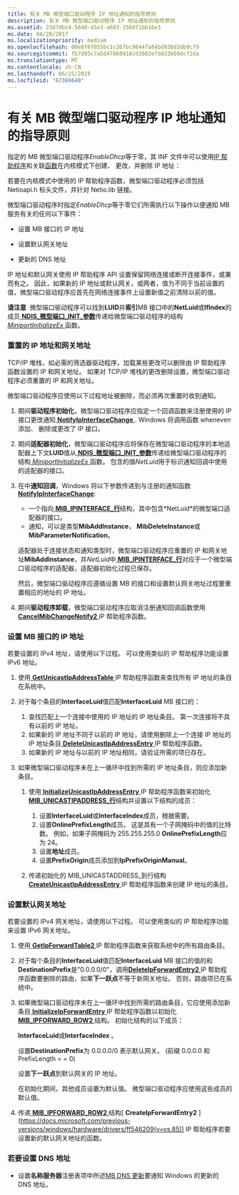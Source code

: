 ```yaml
---
title: 有关 MB 微型端口驱动程序 IP 地址通知的指导原则
description: 有关 MB 微型端口驱动程序 IP 地址通知的指导原则
ms.assetid: 23d74bc4-5648-45e3-a603-350d71bb16e3
ms.date: 04/20/2017
ms.localizationpriority: medium
ms.openlocfilehash: 00e8f6f055bc1c267bc98447a84bd938d3db9c79
ms.sourcegitcommit: fb7d95c7a5d47860918cd3602efdd33b69dcf2da
ms.translationtype: MT
ms.contentlocale: zh-CN
ms.lasthandoff: 06/25/2019
ms.locfileid: "67369640"
---
```

# <a name="guidelines-for-mb-miniport-driver-ip-address-notifications"></a>有关 MB 微型端口驱动程序 IP 地址通知的指导原则


指定的 MB 微型端口驱动程序*EnableDhcp*等于零，其 INF 文件中可以使用[IP 帮助程序](ip-helper.md)和关联[函数](https://docs.microsoft.com/windows-hardware/drivers/network/ip-helper)在内核模式下创建、 更改，并删除 IP 地址：

若要在内核模式中使用的 IP 帮助程序函数，微型端口驱动程序必须包括 Netioapi.h 标头文件，并针对 Netio.lib 链接。

微型端口驱动程序时指定*EnableDhcp*等于零它们所需执行以下操作以便通知 MB 服务有关的任何以下事件：

-   设置 MB 接口的 IP 地址

-   设置默认网关地址

-   更新的 DNS 地址

IP 地址和默认网关使用 IP 帮助程序 API 设置保留网络连接或断开连接事件，或兼而有之。 因此，如果新的 IP 地址或默认网关，或两者，值为不同于当前设置的值，微型端口驱动程序应首先在网络连接事件上设置新值之前清除以前的值。

**请注意**  微型端口驱动程序可以找到**LUID**并**索引**MB 接口中的**NetLuid**或**IfIndex**的成员[ **NDIS\_微型端口\_INIT\_参数**](https://docs.microsoft.com/windows-hardware/drivers/ddi/content/ndis/ns-ndis-_ndis_miniport_init_parameters)传递给微型端口驱动程序的结构[*MiniportInitializeEx* ](https://docs.microsoft.com/windows-hardware/drivers/ddi/content/ndis/nc-ndis-miniport_initialize)函数。

 

### <a name="resetting-the-ip-address-and-gateway-address"></a>重置的 IP 地址和网关地址

TCP/IP 堆栈，如必需的筛选器驱动程序，加载某些更改可以删除由 IP 帮助程序函数设置的 IP 和网关地址。 如果对 TCP/IP 堆栈的更改删除设置，微型端口驱动程序必须重置的 IP 和网关地址。

微型端口驱动程序应使用以下过程地址被删除，而必须再次重置时收到通知。

1.  期间**驱动程序初始化**，微型端口驱动程序应指定一个回调函数来注册使用的 IP 接口更改通知[ **NotifyIpInterfaceChange** ](https://docs.microsoft.com/previous-versions/windows/hardware/drivers/ff568805(v=vs.85)). Windows 将调用函数 wheneven 添加、 删除或更改了 IP 接口。

2.  期间**适配器初始化**，微型端口驱动程序应将保存在微型端口驱动程序的本地适配器上下文**LUID**值从[ **NDIS\_微型端口\_INIT\_参数**](https://docs.microsoft.com/windows-hardware/drivers/ddi/content/ndis/ns-ndis-_ndis_miniport_init_parameters)传递给微型端口驱动程序的结构[ *MiniportInitializeEx* ](https://docs.microsoft.com/windows-hardware/drivers/ddi/content/ndis/nc-ndis-miniport_initialize)函数。 包含的值*NetLuid*用于标识通知回调中使用的适配器的接口。

3.  在中**通知回调**，Windows 将以下参数传递到与注册的通知函数[ **NotifyIpInterfaceChange**](https://docs.microsoft.com/previous-versions/windows/hardware/drivers/ff568805(v=vs.85)):

    -   一个指向[ **MIB\_IPINTERFACE\_行**](https://docs.microsoft.com/previous-versions/windows/hardware/drivers/ff559254(v=vs.85))结构，其中包含*NetLuid*的微型端口适配器的接口。
    -   通知，可以是类型**MibAddInstance**， **MibDeleteInstance**或**MibParameterNotification**。

    适配器处于连接状态和通知类型时，微型端口驱动程序应重置的 IP 和网关地址**MibAddInstance**，并*NetLuid*中[ **MIB\_IPINTERFACE\_行**](https://docs.microsoft.com/previous-versions/windows/hardware/drivers/ff559254(v=vs.85))对应于一个微型端口驱动程序的适配器，适配器初始化过程已保存。

    然后，微型端口驱动程序应遵循设置 MB 的接口和设置默认网关地址过程要重置相应的地址的 IP 地址。

4.  期间**驱动程序卸载**，微型端口驱动程序应取消注册通知回调函数使用[ **CancelMibChangeNotify2** ](https://docs.microsoft.com/previous-versions/windows/hardware/drivers/ff544864(v=vs.85)) IP 帮助程序函数。

### <a name="setting-the-ip-address-for-the-mb-interface"></a>设置 MB 接口的 IP 地址

若要设置的 IPv4 地址，请使用以下过程。 可以使用类似的 IP 帮助程序功能设置 IPv6 地址。

1.  使用[ **GetUnicastIpAddressTable** ](https://docs.microsoft.com/previous-versions/windows/hardware/drivers/ff552594(v=vs.85)) IP 帮助程序函数来查找所有 IP 地址的条目在系统中。

2.  对于每个条目的**InterfaceLuid**值匹配**InterfaceLuid** MB 接口的：
    1.  查找匹配上一个连接中使用的 IP 地址的 IP 地址条目。 第一次连接将不具有以前的 IP 地址。
    2.  如果新的 IP 地址不同于以前的 IP 地址，请使用删除上一个连接 IP 地址的 IP 地址条目[ **DeleteUnicastIpAddressEntry** ](https://docs.microsoft.com/previous-versions/windows/hardware/drivers/ff546370(v=vs.85)) IP 帮助程序函数。
    3.  如果新的 IP 地址与以前的 IP 地址相同，请验证所需的项已存在。

3.  如果微型端口驱动程序未在上一循环中找到所需的 IP 地址条目，则应添加新条目。
    1.  使用[ **InitializeUnicastIpAddressEntry** ](https://docs.microsoft.com/previous-versions/windows/hardware/drivers/ff554886(v=vs.85)) IP 帮助程序函数来初始化[ **MIB\_UNICASTIPADDRESS\_行**](https://docs.microsoft.com/previous-versions/windows/hardware/drivers/ff559308(v=vs.85))结构并设置以下结构的成员：
        1.  设置**InterfaceLuid**或**InterfaceIndex**成员，根据需要。
        2.  设置**OnlinePrefixLength**成员。 这是具有一个子网掩码中的值的比特数。 例如，如果子网掩码为 255.255.255.0 **OnlinePrefixLength**应为 24。
        3.  设置**地址**成员。
        4.  设置**PrefixOrigin**成员添加到**IpPrefixOriginManual**。

    2.  传递初始化的 MIB\_UNICASTADDRESS\_到行结构[ **CreateUnicastIpAddressEntry** ](https://docs.microsoft.com/previous-versions/windows/hardware/drivers/ff546227(v=vs.85)) IP 帮助程序函数来创建 IP 地址的条目。

### <a name="setting-default-gateway-address"></a>设置默认网关地址

若要设置的 IPv4 网关地址，请使用以下过程。 可以使用类似的 IP 帮助程序功能来设置 IPv6 网关地址。

1.  使用[ **GetIpForwardTable2** ](https://docs.microsoft.com/previous-versions/windows/hardware/drivers/ff552536(v=vs.85)) IP 帮助程序函数来获取系统中的所有路由条目。

2.  对于每个条目的**InterfaceLuid**值匹配**InterfaceLuid** MB 接口的值的和**DestinationPrefix**是"0.0.0.0/0"，调用[**DeleteIpForwardEntry2** ](https://docs.microsoft.com/previous-versions/windows/hardware/drivers/ff546365(v=vs.85)) IP 帮助程序函数要删除的路由，如果**下一跃点**不等于新网关地址。 否则，路由项已在系统中。

3.  如果微型端口驱动程序未在上一循环中找到所需的路由条目，它应使用添加新条目[ **InitializeIpForwardEntry** ](https://docs.microsoft.com/previous-versions/windows/hardware/drivers/ff554882(v=vs.85)) IP 帮助程序函数以初始化[**MIB\_IPFORWARD\_ROW2** ](https://docs.microsoft.com/previous-versions/windows/hardware/drivers/ff559245(v=vs.85))结构。 初始化结构的以下成员：

    **InterfaceLuid**或**InterfaceIndex** 。

    设置**DestinationPrefix**为 0.0.0.0/0 表示默认网关。 (前缀 0.0.0.0 和 PrefixLength = = 0)

    设置**下一跃点**到默认网关的 IP 地址。

    在初始化期间，其他成员设置为默认值。 微型端口驱动程序应使用这些成员的默认值。

4.  传递[ **MIB\_IPFORWARD\_ROW2** ](https://docs.microsoft.com/previous-versions/windows/hardware/drivers/ff559245(v=vs.85))结构[ **CreateIpForwardEntry2** ](https://docs.microsoft.com/previous-versions/windows/hardware/drivers/ff546209(v=vs.85)) IP 帮助程序若要设置新的默认网关地址的函数。

### <a name="to-set-dns-addresses"></a>若要设置 DNS 地址

-   设置**名称服务器**注册表项中所述[MB DNS 更新](mb-dns-updates.md)要通知 Windows 的更新的 DNS 地址。

 

 





